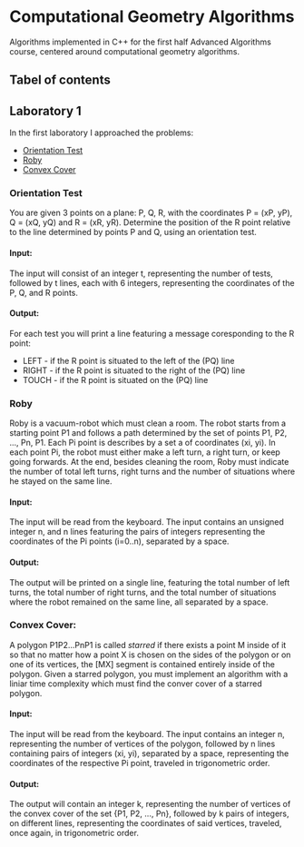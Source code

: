 # Computational Geometry Algorithms

Algorithms implemented in C++ for the first half Advanced Algorithms course, centered around computational geometry algorithms.



## Tabel of contents


## Laboratory 1
In the first laboratory I approached the problems:
* [Orientation Test](https://cms.fmi.unibuc.ro/problem/l1p1)
* [Roby](https://cms.fmi.unibuc.ro/problem/l1p2)
* [Convex Cover](https://cms.fmi.unibuc.ro/problem/l1p3)

### Orientation Test
You are given 3 points on a plane: P, Q, R, with the coordinates P = (xP, yP), Q = (xQ, yQ) and R = (xR, yR). Determine the position of the R point relative to the line determined by points P and Q, using an orientation test.

#### Input:
The input will consist of an integer t, representing the number of tests, followed by t lines, each with 6 integers, representing the coordinates of the P, Q, and R points.

#### Output:
For each test you will print a line featuring a message coresponding to the R point:
* LEFT - if the R point is situated to the left of the (PQ) line
* RIGHT - if the R point is situated to the right of the (PQ) line
* TOUCH - if the R point is situated on the (PQ) line

### Roby
Roby is a vacuum-robot which must clean a room. The robot starts from a starting point P1 and follows a path determined by the set of points P1, P2, ..., Pn, P1. Each Pi point is describes by a set a of coordinates (xi, yi). In each point Pi, the robot must either make a left turn, a right turn, or keep going forwards. At the end, besides cleaning the room, Roby must indicate the number of total left turns, right turns and the number of situations where he stayed on the same line.

#### Input:
The input will be read from the keyboard. The input contains an unsigned integer n, and n lines featuring the pairs of integers representing the coordinates of the Pi points (i=0..n), separated by a space.

#### Output:
The output will be printed on a single line, featuring the total number of left turns, the total number of right turns, and the total number of situations where the robot remained on the same line, all separated by a space.

### Convex Cover:
A polygon P1P2...PnP1 is called _starred_ if there exists a point M inside of it so that no matter how a point X is chosen on the sides of the polygon or on one of its vertices, the [MX] segment is contained entirely inside of the polygon.
Given a starred polygon, you must implement an algorithm with a liniar time complexity which must find the conver cover of a starred polygon.

#### Input:
The input will be read from the keyboard. The input contains an integer n, representing the number of vertices of the polygon, followed by n lines containing pairs of integers (xi, yi), separated by a space, representing the coordinates of the respective Pi point, traveled in trigonometric order.

#### Output:
The output will contain an integer k, representing the number of vertices of the convex cover of the set {P1, P2, ..., Pn}, followed by k pairs of integers, on different lines, representing the coordinates of said vertices, traveled, once again, in trigonometric order.

